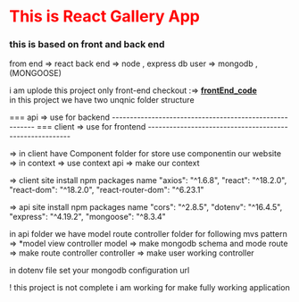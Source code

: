 <h1 style="color:red;" > This is React Gallery App </h1>

<h3>this is based on front and back end </h3>
from end =>  react 
back end => node , express 
db user => mongodb , (MONGOOSE)

i am uplode this project only front-end checkout :=>
<a href="https://github.com/Creativetools90/React-galleryApp-frontEnd" > <b> frontEnd_code </b> </a> <br/>
in this project we have two unqnic folder structure

=== api  => use for backend --------------------------------------------------------
=== client => use for frontend --------------------------------------------------------

=> in client have Component folder for store use componentin our website
=> in context => use context api => make our context

=> client site install npm packages name
    "axios": "^1.6.8",
    "react": "^18.2.0",
    "react-dom": "^18.2.0",
    "react-router-dom": "^6.23.1"
<!-- ------------------------------------------------- -->
=> api site install npm packages name
    "cors": "^2.8.5",
    "dotenv": "^16.4.5",
    "express": "^4.19.2",
    "mongoose": "^8.3.4"

in api folder we have model route controller folder for following mvs pattern 
=> *model view controller
model => make mongodb schema and mode
route => make route controller 
controller => make user working controller

in dotenv file set your mongodb configuration url 

! this project is not complete i am working for make fully working application
